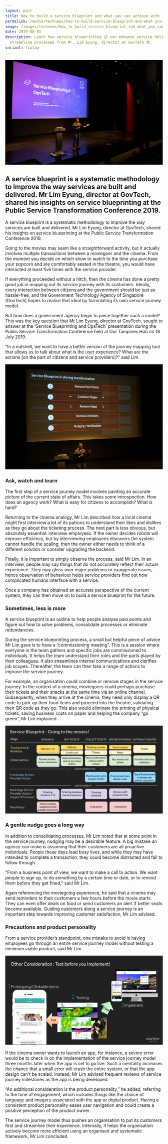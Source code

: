 ```yaml
---
layout: post
title: How to build a service blueprint and what you can achieve with it
permalink: /media/technews/how-to-build-service-blueprint-and-what-you-can-achieve-with-it/
image: /images/technews/how_to_build_service_blueprint_and_what_you_can_achieve_with_it_1.jpg
date: 2019-08-01
description: Learn how service blueprinting 📋 can enhance service delivery &
  streamline processes from Mr. Lim Eyung, director at GovTech 🛠️.
variant: tiptap
---
```

![Service blueprinting at PST](/images/technews/service-blueprinting-part1.png)

A service blueprint is a systematic methodology to improve the way services are built and delivered. Mr Lim Eyung, director at GovTech, shared his insights on service blueprinting at the Public Service Transformation Conference 2019.
---
A service blueprint is a systematic methodology to improve the way services are built and delivered. Mr Lim Eyung, director at GovTech, shared his insights on service blueprinting at the Public Service Transformation Conference 2019.
 
Going to the movies may seem like a straightforward activity, but it actually involves multiple transactions between a moviegoer and the cinema. From the moment you decide on which show to watch to the time you purchase your popcorn and are comfortably seated in the theatre, you would have interacted at least five times with the service provider.

If everything proceeded without a hitch, then the cinema has done a pretty good job in mapping out its service journey with its customers. Ideally, every interaction between citizens and the government should be just as hassle-free, and the Government Technology Agency of Singapore (GovTech) hopes to realise that ideal by formulating its own service journey model. 

But how does a government agency begin to piece together such a model? This was the key question that Mr Lim Eyung, director at GovTech, sought to answer at the ‘Service Blueprinting and OpsTech’ presentation during the Public Service Transformation Conference held at Our Tampines Hub on 18 July 2019.

“In a nutshell, we want to have a better version of the journey mapping tool that allows us to talk about what is the user experience? What are the actions [on the part of citizens and service providers]?” said Lim. 

![Service blueprinting at PST](/images/technews/service-blueprinting-part2.png)

### **Ask, watch and learn**

The first step of a service journey model involves painting an accurate picture of the current state of affairs. This takes some introspection. How does an agency work? What is easy for citizens to accomplish? What is hard? 
 
Returning to the cinema analogy, Mr Lim described how a local cinema might first interview a lot of its patrons to understand their likes and dislikes as they go about the ticketing process. The next part is less obvious, but absolutely essential: interview employees. If the owner decides robots will improve efficiency, but by interviewing employees discovers the system cannot handle the scaling, then the owner either needs to think of a different solution or consider upgrading the backend. 

Finally, it is important to simply observe the process, said Mr Lim. In an interview, people may say things that do not accurately reflect their actual experience. They may gloss over major problems or exaggerate issues, hence observation of behaviour helps service providers find out how complicated humans interface with a service. 

Once a company has obtained an accurate perspective of the current system, they can then move on to build a service blueprint for the future. 

### **Sometimes, less is more**

A service blueprint is an outline to help people analyse pain points and figure out how to solve problems, consolidate processes or eliminate redundancies.

During the service blueprinting process, a small but helpful piece of advice Mr Lim gave is to have a “commissioning meeting”. This is a session where everyone in the team gathers and specific jobs are commissioned to individuals. It helps the team understand their roles and the parts played by their colleagues. It also streamlines internal communications and clarifies job scopes. Thereafter, the team can then take a range of actions to improve the service journey. 

For example, an organisation could combine or remove stages in the service journey. In the context of a cinema, moviegoers could perhaps purchase their tickets and their snacks at the same time via an online channel. Subsequently, when they arrive at the cinema, they need only display a QR code to pick up their food items and proceed into the theatre, validating their QR code as they go. This also would eliminate the printing of physical tickets, saving business costs on paper and helping the company “go green”, Mr Lim explained.

![Service blueprinting at PST](/images/technews/service-blueprinting-part3.png)

### **A gentle nudge goes a long way**

In addition to consolidating processes, Mr Lim noted that at some point in the service journey, nudging may be a desirable feature. A big mistake an agency can make is assuming that their customers are all proactive individuals. People these days lead busy lives, and while they may have intended to complete a transaction, they could become distracted and fail to follow through.

“From a business point of view, we want to make a call to action. We want people to sign up, to do something by a certain time or date, or to remind them before they get fined,” said Mr Lim.

Again referencing the moviegoing experience, he said that a cinema may send reminders to their customers a few hours before the movie starts. They can even offer deals on food or send customers an alert if better seats become available. Guiding customers along a service journey is an important step towards improving customer satisfaction, Mr Lim advised. 

### **Precautions and product personality**

From a service provider’s standpoint, one mistake to avoid is having employees go through an entire service journey model without testing a minimum viable product, said Mr Lim. 

![Service blueprinting at PST](/images/technews/service-blueprinting-part4.png)

If the cinema owner wants to launch an app, for instance, a severe error would be to check in on the implementation of the service journey model three months later when the app is set to go live. Such a mentality increases the chance that a small error will crash the entire system, or that the app design can’t be scaled. Instead, Mr Lim advised frequent reviews of service journey milestones as the app is being developed.

“An additional consideration is the product personality,” he added, referring to the tone of engagement, which includes things like the choice of language and imagery associated with the app or digital product. Having a consistent product personality eases user navigation and could create a positive perception of the product owner.

The service journey model thus pushes an organisation to put its customers first and streamline their experience. Internally, it helps the organisation actively become more efficient using an organised and systematic framework, Mr Lim concluded.